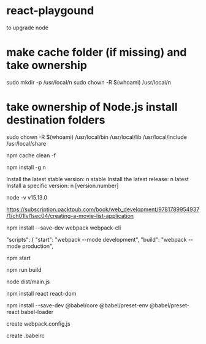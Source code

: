 # react-playgound

to upgrade node

# make cache folder (if missing) and take ownership
sudo mkdir -p /usr/local/n
sudo chown -R $(whoami) /usr/local/n
# take ownership of Node.js install destination folders
sudo chown -R $(whoami) /usr/local/bin /usr/local/lib /usr/local/include /usr/local/share


npm cache clean -f

npm install -g n

Install the latest stable version: n stable
Install the latest release: n latest
Install a specific version: n [version.number]

node -v
v15.13.0


https://subscription.packtpub.com/book/web_development/9781789954937/1/ch01lvl1sec04/creating-a-movie-list-application

 npm install --save-dev webpack webpack-cli

   "scripts": {
    "start": "webpack --mode development",
    "build": "webpack --mode production",


npm start

npm run build

node dist/main.js

npm install react react-dom

npm install --save-dev @babel/core @babel/preset-env @babel/preset-react babel-loader

create webpack.config.js

create .babelrc



